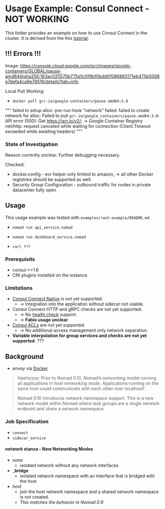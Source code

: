 # Usage Example: Consul Connect - NOT WORKING

This folder provides an example on how to use Consul Connect in the cluster.
It is derived from the this [tutorial](https://www.hashicorp.com/blog/consul-connect-integration-in-hashicorp-nomad/).

## !!! Errors !!!

Image: https://console.cloud.google.com/gcr/images/google-containers/GLOBAL/pause-amd64@sha256:163ac025575b775d1c0f9bf0bdd0f086883171eb475b5068e7defa4ca9e76516/details?tab=info

Local Pull Working:
- `docker pull gcr.io/google-containers/pause-amd64:3.0`

"""
failed to setup alloc:
 pre-run hook "network" failed:
  failed to create network for alloc:
   Failed to pull `gcr.io/google_containers/pause-amd64:3.0`:
    API error (500):
     Get https://gcr.io/v2/: -> Google Container Registry
      net/http:
       request canceled while waiting for connection (Client.Timeout exceeded while awaiting headers)
"""

### State of Investigation

Reason currently unclear. Further debugging necessary.

Checked:
- docker.config - ecr helper only limited to amazon,
  -> all other Docker registries should be supported as well.
- Security Group Configuration - outbound traffic for nodes in private datacenter fully open

## Usage

This usage example was tested with `examples/root-example/README.md`.

- `nomad run api_service.nomad`
- `nomad run dashboard_service.nomad`

- `curl ???`

### Prerequisits

- consul >=1.6
- CNI plugins installed on the instance

### Limitations
- [Consul Connect Native](https://www.consul.io/docs/connect/native.html) is not yet supported.
  - -> Integration into the application without sidecar not usable.
- Consul Connect HTTP and gRPC checks are not yet supported.
  - -> No [health check](https://www.consul.io/docs/agent/checks.html) support.
  - -> __Fabio usage unclear__.
- [Consul ACLs](https://learn.hashicorp.com/consul/security-networking/production-acls) are not yet supported.
  - -> No additional access management only network separation.
- __Variable interpolation for group services and checks are not yet supported.__ ???

## Background

- envoy via [Docker](https://hub.docker.com/r/envoyproxy/envoy)

> Hashicorp:
> Prior to Nomad 0.10, Nomad’s networking model running all applications in _host networking mode_.
> Applications running on the same host could communicate with each other over localhost!
>
> Nomad 0.10 introduces network namespace support.
> This is a new network model within Nomad
> where task groups are a single network endpoint and
> share a network namespace.

### Job Specification

- `connect`
- `sidecar_service`

#### network stanza - New Networking Modes

- _none_
  - isolated network without any network interfaces
- ___bridge__
  - isolated network namespace with an interface that is bridged with the host
- _host_
  - join the host network namespace and a shared network namespace is not created.
  - _This matches the behavior in Nomad 0.9_
